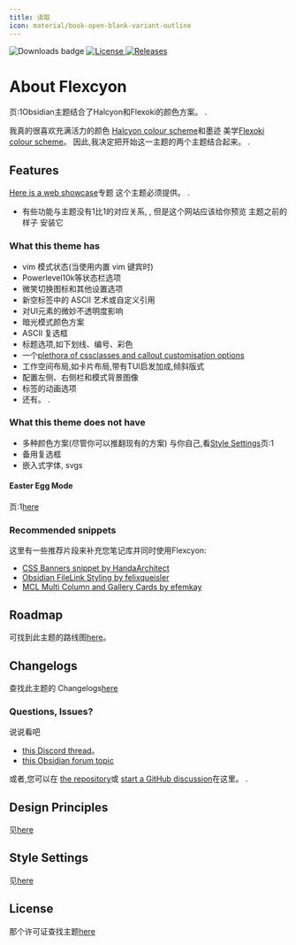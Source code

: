 ```yaml
---
title: 读取
icon: material/book-open-blank-variant-outline
---
```


<img src="https://img.shields.io/badge/dynamic/json?query=%24%5B%22flexcyon%22%5D.download&url=https%3A%2F%2Freleases.obsidian.md%2Fstats%2Ftheme&style=for-the-badge&label=Downloads&logo=obsidian" alt="Downloads badge" referrerpolicy="noreferrer">
<a href="https://github.com/bladeacer/flexcyon/blob/master/LICENSE">
    <img src="https://img.shields.io/github/license/bladeacer/flexcyon?style=for-the-badge" alt="License" referrerpolicy="noreferrer">
</a>
<a href="https://github.com/bladeacer/flexcyon/releases">
    <img src="https://img.shields.io/github/v/release/bladeacer/flexcyon?style=for-the-badge&sort=semver" alt="Releases" referrerpolicy="noreferrer">
</a>

# About Flexcyon

页:1Obsidian主题结合了Halcyon和Flexoki的颜色方案。
.

我真的很喜欢充满活力的颜色
[Halcyon colour scheme](https://halcyon-theme.netlify.app/)和墨迹
美学[Flexoki colour scheme](https://stephango.com/flexoki)。
因此,我决定把开始这一主题的两个主题结合起来。
.

## Features

[Here is a web showcase](https://share.note.sx/j4wqojpy#xi8TbTY58w4JaoiHcPdRJA+V60W3jT0qDoLyUhkTE3U)专题
这个主题必须提供。
.

- 有些功能与主题没有1比1的对应关系,
,
但是这个网站应该给你预览 主题之前的样子
安装它

### What this theme has

- vim 模式状态(当使用内置 vim 键宾时)
- Powerlevel10k等状态栏选项
- 微笑切换图标和其他设置选项
- 新空标签中的 ASCII 艺术或自定义引用
- 对UI元素的微妙不透明度影响
- 暗光模式颜色方案
- ASCII 复选框
- 标题选项,如下划线、编号、彩色
- 一个[plethora of cssclasses and callout customisation options](../Styling/CSS-Classes/index.md)
- 工作空间布局,如卡片布局,带有TUI启发加成,倾斜版式
- 配置左侧、右侧栏和模式背景图像
- 标签的动画选项
- 还有。
.

### What this theme does not have

- 多种颜色方案(尽管你可以推翻现有的方案)
与你自己,看[Style Settings](../Styling/Style-Settings/index.md)页:1
- 备用复选框
- 嵌入式字体, svgs

#### Easter Egg Mode

页:1[here](./page-5.md)

### Recommended snippets

这里有一些推荐片段来补充您笔记库并同时使用Flexcyon:

- [CSS Banners snippet by HandaArchitect](https://github.com/HandaArchitect/obsidian-banner-snippet)
- [Obsidian FileLink Styling by felixqueisler](https://github.com/felixqueisler/Obsidian-FileLink-Styling)
- [MCL Multi Column and Gallery Cards by efemkay](https://github.com/efemkay/obsidian-modular-css-layout)

## Roadmap

可找到此主题的路线图[here](https://github.com/bladeacer/flexcyon/tree/master/docs/roadmap.md)。

## Changelogs

查找此主题的 Changelogs[here](../changelogs/index.md)

### Questions, Issues?

说说看吧

- [this Discord thread](https://discord.com/channels/686053708261228577/1338130333698359357)。
- [this Obsidian forum topic](https://forum.obsidian.md/t/flexcyon-a-dark-theme-for-obsidian/99869)

或者,您可以在
[the repository](https://github.com/bladeacer/flexcyon/issues)或
[start a GitHub discussion](https://github.com/bladeacer/flexcyon/discussions)在这里。
.

## Design Principles

见[here](./page-4.md)

## Style Settings

见[here](../Styling/Style-Settings/index.md)

## License

那个许可证查找主题[here](./license.md)

